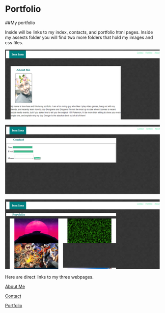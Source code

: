 # Portfolio
##My portfolio


Inside will be links to my index, contacts, and portfolio html pages. Inside my assests folder you will find two more folders that hold my images and css files.

![About Me](Assets/Images/Capture1.PNG)

![Contacts](Assets/Images/Capture2.PNG)

![Portfolio](Assets/Images/Capture3.PNG)

Here are direct links to my three webpages.

[About Me](https://issaissa-issa.github.io/Portfolio/index2)

[Contact](https://issaissa-issa.github.io/Portfolio/contact)

[Portfolio](https://issaissa-issa.github.io/Portfolio/portfolio)